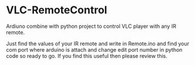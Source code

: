 # VLC-RemoteControl
Ardiuno combine with python project to control VLC player with any IR remote.

Just find the values of your IR remote and write in Remote.ino and find your com port where arduino is attach and change edit port number in python code so ready to go.
If you find this useful then please review this.
